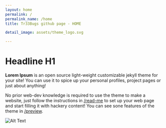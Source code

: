 ```yaml
---
layout: home
permalink: /
permalink_name: /home
title: Tr33Bugs github page - HOME

detail_image: assets/theme_logo.svg

---
```


# Headline H1

**Lorem Ipsum** is an open source light-weight customizable jekyll theme for your site! You can use it to spice up your personal profiles, project pages or just about anything!

No prior web-dev knowledge is required to use the theme to make a website, just follow the instructions in [/read-me](read-me) to set up your web page and start filling it with hackery content! You can see sone features of the theme in [/preview](preview).

![Alt Text](https://media.giphy.com/media/vFKqnCdLPNOKc/giphy.gif)
